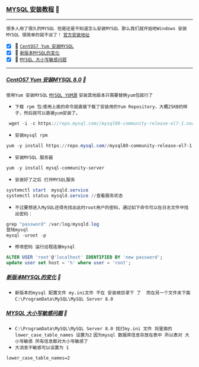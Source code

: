 ### [MYSQL 安装教程](#top) <b id="top"></b> :maple_leaf:

----
`很多人用了很久的MYSQL 但是还是不知道怎么安装MYSQL 那么我们就开始吧Windows 安装MYSQL 很简单的就不谈了！` [`官方安装地址`](https://dev.mysql.com/doc/refman/8.0/en/installing.html)

- [x] :maple_leaf: [`CentOS7 Yum 安装MYSQL`](#notice)
- [x] :maple_leaf: [`新版本MYSQL的变化`](#change)
- [x] :maple_leaf: [`MYSQL 大小写敏感问题`](#ignore)

------
##### [CentOS7 Yum 安装MYSQL 8.0](#top)  :maple_leaf: <b id="notice"></b> 
`使用Yum 安装MYSQL` [`MYSQL YUM源`](https://dev.mysql.com/downloads/repo/yum/) `安装其他版本只需要替换yum包就行了`
* `下载 rpm 包`:`使用上面的命令就直接下载了安装用的Yum Repository，大概25KB的样子，然后就可以直接yum安装了。`
```c#
 wget -i -c https://repo.mysql.com//mysql80-community-release-el7-1.noarch.rpm
```
* `安装mysql rpm`
```powershell
yum -y install https://repo.mysql.com//mysql80-community-release-el7-1.noarch.rpm
```
* `安装MYSQL 服务器`
```powershell
yum -y install mysql-community-server
```
* `安装好了之后 打开MYSQL服务 `
```powershell
systemctl start  mysqld.service
systemctl status mysqld.service //查看服务状态
```
* `不过要想进入MySQL还得先找出此时root用户的密码，通过如下命令可以在日志文件中找出密码：`
```c#
grep "password" /var/log/mysqld.log
登陆mysql
mysql -uroot -p  
```
* `修改密码 运行远程连接mysql`
```sql
ALTER USER 'root'@'localhost' IDENTIFIED BY 'new password';
update user set host = '%' where user = 'root';
```
##### [新版本MYSQL的变化](#top)  :maple_leaf: <b id="change"></b> 
* `新版本的mysql 配置文件 my.ini文件 不在 安装根目录下 了  而在另一个文件夹下面 ` `C:\ProgramData\MySQL\MySQL Server 8.0`
##### [MYSQL 大小写敏感问题](#top)  :maple_leaf: <b id="ignore"></b>
* `C:\ProgramData\MySQL\MySQL Server 8.0 找打my.ini 文件 将里面的 lower_case_table_names 设置为2` `因为mysql 数据库信息存放在表中 所以表对
大小写敏感 所有信息都对大小写敏感了`
* `大消息不敏感可以设置为 1 `
```xml
lower_case_table_names=2
```
